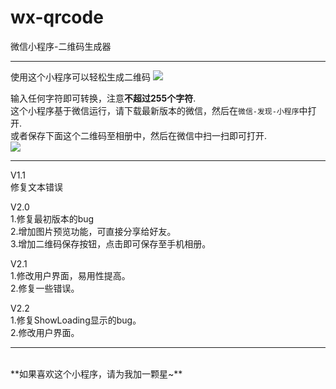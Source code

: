 # wx-qrcode
微信小程序-二维码生成器

---

使用这个小程序可以轻松生成二维码
![](http://images.gxuann.cn/github/intro_n.png)

输入任何字符即可转换，注意**不超过255个字符**.<br>
这个小程序基于微信运行，请下载最新版本的微信，然后在`微信-发现-小程序`中打开.<br>
或者保存下面这个二维码至相册中，然后在微信中扫一扫即可打开.<br>
![](https://images.gxuann.cn/github/qr.jpeg)
<br>

---

V1.1<br>
修复文本错误

V2.0<br>
1.修复最初版本的bug<br>
2.增加图片预览功能，可直接分享给好友。<br>
3.增加二维码保存按钮，点击即可保存至手机相册。

V2.1<br>
1.修改用户界面，易用性提高。<br>
2.修复一些错误。<br>

V2.2<br>
1.修复ShowLoading显示的bug。<br>
2.修改用户界面。<br>

---

<br>
**如果喜欢这个小程序，请为我加一颗星~**
